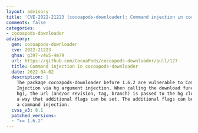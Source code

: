 ```yaml
---
layout: advisory
title: 'CVE-2022-21223 (cocoapods-downloader): Command injection in cocoapods-downloader'
comments: false
categories:
- cocoapods-downloader
advisory:
  gem: cocoapods-downloader
  cve: 2022-21223
  ghsa: g397-v4w5-4m79
  url: https://github.com/CocoaPods/cocoapods-downloader/pull/127
  title: Command injection in cocoapods-downloader
  date: 2022-04-02
  description: |
    The package cocoapods-downloader before 1.6.2 are vulnerable to Command
    Injection via hg argument injection. When calling the download function (when using
    hg), the url (and/or revision, tag, branch) is passed to the hg clone command in
    a way that additional flags can be set. The additional flags can be used to perform
    a command injection.
  cvss_v3: 8.1
  patched_versions:
  - ">= 1.6.2"
---
```

